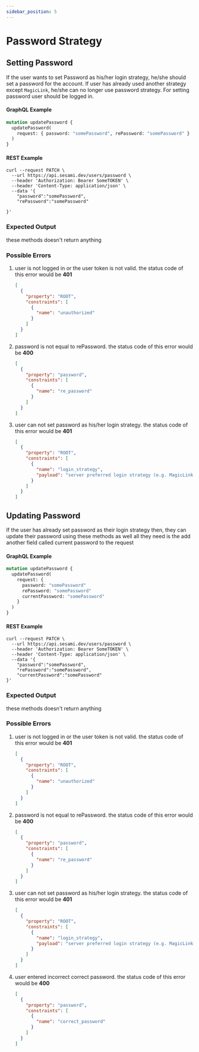 ```yaml
---
sidebar_position: 5
---
```


# Password Strategy

## Setting Password

If the user wants to set Password as his/her login strategy, he/she should set a password for the account. If user has already used another strategy except `MagicLink`, he/she can no longer use password strategy. For setting password user should be logged in.

#### GraphQL Example

```graphql
mutation updatePassword {
  updatePassword(
    request: { password: "somePassword", rePassword: "somePassword" }
  )
}
```

#### REST Example

```curl
curl --request PATCH \
  --url https://api.sesami.dev/users/password \
  --header 'Authorization: Bearer SomeTOKEN' \
  --header 'Content-Type: application/json' \
  --data '{
	"password":"somePassword",
	"rePassword":"somePassword"

}'
```

### Expected Output

these methods doesn't return anything

### Possible Errors

1. user is not logged in or the user token is not valid. the status code of this error would be **401**

   ```json
   [
     {
       "property": "ROOT",
       "constraints": [
         {
           "name": "unauthorized"
         }
       ]
     }
   ]
   ```

2. password is not equal to rePassword. the status code of this error would be **400**
   ```json
   [
     {
       "property": "password",
       "constraints": [
         {
           "name": "re_password"
         }
       ]
     }
   ]
   ```
3. user can not set password as his/her login strategy. the status code of this error would be **401**
   ```json
   [
     {
       "property": "ROOT",
       "constraints": [
         {
           "name": "login_strategy",
           "payload": "server preferred login strategy (e.g. MagicLink, Google)"
         }
       ]
     }
   ]
   ```

## Updating Password

If the user has already set password as their login strategy then, they can update their password using these methods as well all they need is the add another field called current password to the request

#### GraphQL Example

```graphql
mutation updatePassword {
  updatePassword(
    request: {
      password: "somePassword"
      rePassword: "somePassword"
      currentPassword: "somePassword"
    }
  )
}
```

#### REST Example

```curl
curl --request PATCH \
  --url https://api.sesami.dev/users/password \
  --header 'Authorization: Bearer SomeTOKEN' \
  --header 'Content-Type: application/json' \
  --data '{
	"password":"somePassword",
	"rePassword":"somePassword",
    "currentPassword":"somePassword"
}'
```

### Expected Output

these methods doesn't return anything

### Possible Errors

1. user is not logged in or the user token is not valid. the status code of this error would be **401**

   ```json
   [
     {
       "property": "ROOT",
       "constraints": [
         {
           "name": "unauthorized"
         }
       ]
     }
   ]
   ```

2. password is not equal to rePassword. the status code of this error would be **400**
   ```json
   [
     {
       "property": "password",
       "constraints": [
         {
           "name": "re_password"
         }
       ]
     }
   ]
   ```
3. user can not set password as his/her login strategy. the status code of this error would be **401**
   ```json
   [
     {
       "property": "ROOT",
       "constraints": [
         {
           "name": "login_strategy",
           "payload": "server preferred login strategy (e.g. MagicLink, Google)"
         }
       ]
     }
   ]
   ```
4. user entered incorrect correct password. the status code of this error would be **400**
   ```json
   [
     {
       "property": "password",
       "constraints": [
         {
           "name": "correct_password"
         }
       ]
     }
   ]
   ```
